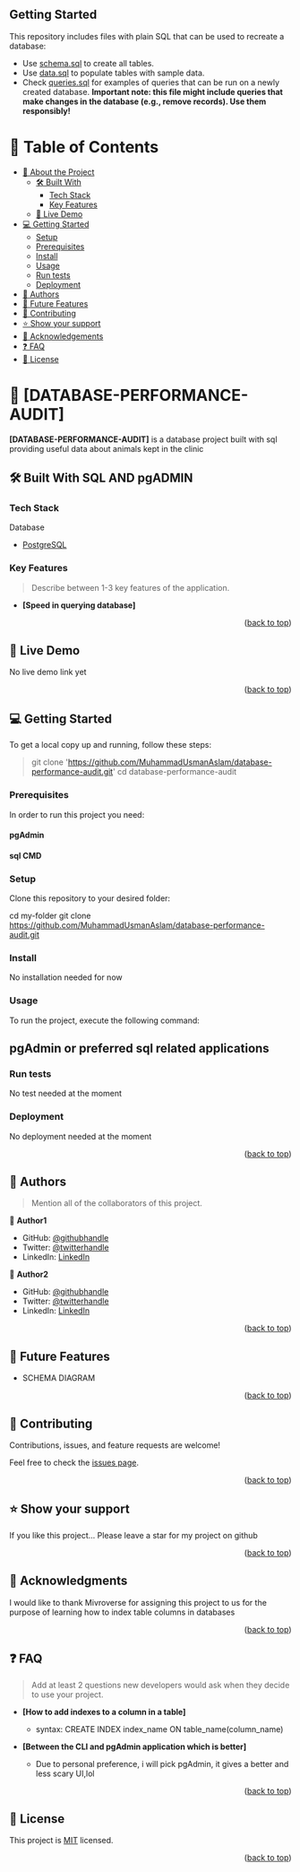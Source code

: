 ## Getting Started

This repository includes files with plain SQL that can be used to recreate a database:

- Use [schema.sql](./schema.sql) to create all tables.
- Use [data.sql](./data.sql) to populate tables with sample data.
- Check [queries.sql](./queries.sql) for examples of queries that can be run on a newly created database. **Important note: this file might include queries that make changes in the database (e.g., remove records). Use them responsibly!**

<a name="readme-top"></a>


# 📗 Table of Contents

- [📖 About the Project](#about-project)
  - [🛠 Built With](#built-with)
    - [Tech Stack](#tech-stack)
    - [Key Features](#key-features)
  - [🚀 Live Demo](#live-demo)
- [💻 Getting Started](#getting-started)
  - [Setup](#setup)
  - [Prerequisites](#prerequisites)
  - [Install](#install)
  - [Usage](#usage)
  - [Run tests](#run-tests)
  - [Deployment](#triangular_flag_on_post-deployment)
- [👥 Authors](#authors)
- [🔭 Future Features](#future-features)
- [🤝 Contributing](#contributing)
- [⭐️ Show your support](#support)
- [🙏 Acknowledgements](#acknowledgements)
- [❓ FAQ](#faq)
- [📝 License](#license)


# 📖 [DATABASE-PERFORMANCE-AUDIT] <a name="about-project"></a>


**[DATABASE-PERFORMANCE-AUDIT]** is a database project built with sql providing useful data about animals kept in the clinic

## 🛠 Built With <a name="built-with">SQL AND pgADMIN</a>

### Tech Stack <a name="tech-stack"></a>

<summary>Database</summary>
  <ul>
    <li><a href="https://www.postgresql.org/">PostgreSQL</a></li>
  </ul>
</details>


### Key Features <a name="key-features"></a>

> Describe between 1-3 key features of the application.

- **[Speed in querying database]**

<p align="right">(<a href="#readme-top">back to top</a>)</p>

<!-- LIVE DEMO -->

## 🚀 Live Demo <a name="live-demo"></a>

No live demo link yet

<p align="right">(<a href="#readme-top">back to top</a>)</p>


## 💻 Getting Started <a name="getting-started"></a>

To get a local copy up and running, follow these steps:

> git clone 'https://github.com/MuhammadUsmanAslam/database-performance-audit.git'
cd database-performance-audit


### Prerequisites

In order to run this project you need:

#### pgAdmin
#### sql CMD

### Setup

Clone this repository to your desired folder:


  cd my-folder
  git clone https://github.com/MuhammadUsmanAslam/database-performance-audit.git


### Install

No installation needed for now

### Usage

To run the project, execute the following command:

## pgAdmin or preferred sql related applications

### Run tests

No test needed at the moment

### Deployment

No deployment needed at the moment

<p align="right">(<a href="#readme-top">back to top</a>)</p>


## 👥 Authors <a name="authors"></a>

> Mention all of the collaborators of this project.

👤 **Author1**

- GitHub: [@githubhandle](https://github.com/David-Lanzz/)
- Twitter: [@twitterhandle](https://twitter.com/LanzzDavid)
- LinkedIn: [LinkedIn](https://linkedin.com/in/david-lanzz)

👤 **Author2**

- GitHub: [@githubhandle](https://github.com/MuhammadUsmanAslam)
- Twitter: [@twitterhandle](https://twitter.com/m_usman_aslam)
- LinkedIn: [LinkedIn](https://linkedin.com/in/muhammad-usman-aslam)


<p align="right">(<a href="#readme-top">back to top</a>)</p>


## 🔭 Future Features <a name="future-features"></a>
- SCHEMA DIAGRAM

<p align="right">(<a href="#readme-top">back to top</a>)</p>


## 🤝 Contributing <a name="contributing"></a>

Contributions, issues, and feature requests are welcome!

Feel free to check the [issues page](../../issues/).

<p align="right">(<a href="#readme-top">back to top</a>)</p>


## ⭐️ Show your support <a name="support"></a>


If you like this project... Please leave a star for my project on github

<p align="right">(<a href="#readme-top">back to top</a>)</p>


## 🙏 Acknowledgments <a name="acknowledgements"></a>

I would like to thank Mivroverse for assigning this project to us for the purpose of learning how to index table columns in databases

<p align="right">(<a href="#readme-top">back to top</a>)</p>


## ❓ FAQ <a name="faq"></a>

> Add at least 2 questions new developers would ask when they decide to use your project.

- **[How to add indexes to a column in a table]**

  - syntax: CREATE INDEX index_name ON table_name(column_name)

- **[Between the CLI and pgAdmin application which is better]**

  - Due to personal preference, i will pick pgAdmin, it gives a better and less scary UI,lol

<p align="right">(<a href="#readme-top">back to top</a>)</p>


## 📝 License <a name="license"></a>

This project is [MIT](./LICENSE) licensed.


<p align="right">(<a href="#readme-top">back to top</a>)</p>
